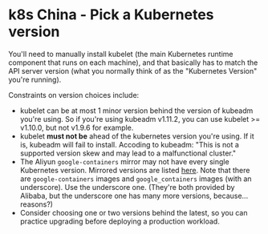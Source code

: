 # k8s China - Pick a Kubernetes version

You'll need to manually install kubelet (the main Kubernetes runtime component that runs on each machine), and that basically has to match the API server version (what you normally think of as the "Kubernetes Version" you're running).

Constraints on version choices include:

- kubelet can be at most 1 minor version behind the version of kubeadm you're using. So if you're using kubeadm v1.11.2, you can use kubelet >= v1.10.0, but not v1.9.6 for example.
- kubelet **must not be** ahead of the kubernetes version you're using.  If it is, kubeadm will fail to install.  Accoding to kubeadm: "This is not a supported version skew and may lead to a malfunctional cluster."
- The Aliyun `google-containers` mirror may not have every single Kubernetes version. Mirrored versions are listed [here](https://dev.aliyun.com/detail.html?spm=5176.1972343.2.28.ItEn5B&repoId=91673). Note that there are `google-containers` images and `google_containers` images (with an underscore). Use the underscore one. (They're both provided by Alibaba, but the underscore one has many more versions, because... reasons?)
- Consider choosing one or two versions behind the latest, so you can practice upgrading before deploying a production workload.
